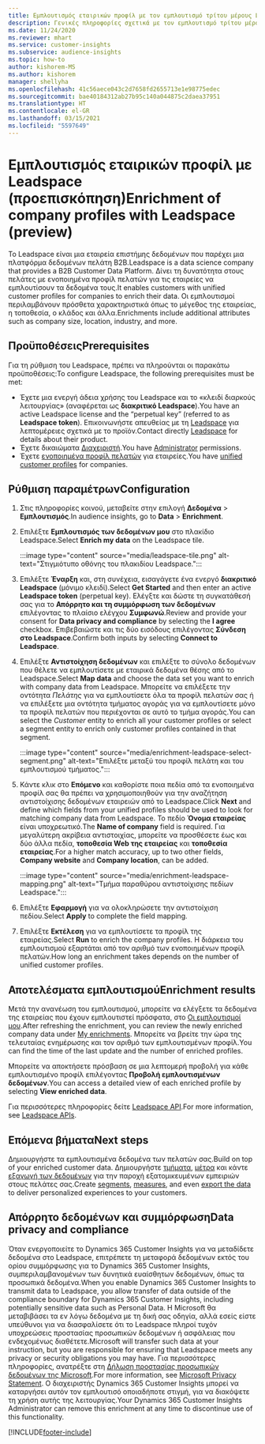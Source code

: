 ```yaml
---
title: Εμπλουτισμός εταιρικών προφίλ με τον εμπλουτισμό τρίτου μέρους Leadspace
description: Γενικές πληροφορίες σχετικά με τον εμπλουτισμό τρίτου μέρους Leadspace.
ms.date: 11/24/2020
ms.reviewer: mhart
ms.service: customer-insights
ms.subservice: audience-insights
ms.topic: how-to
author: kishorem-MS
ms.author: kishorem
manager: shellyha
ms.openlocfilehash: 41c56aece043c2d7658fd2655713e1e98775edec
ms.sourcegitcommit: bae40184312ab27b95c140a044875c2daea37951
ms.translationtype: HT
ms.contentlocale: el-GR
ms.lasthandoff: 03/15/2021
ms.locfileid: "5597649"
---
```

# <a name="enrichment-of-company-profiles-with-leadspace-preview"></a><span data-ttu-id="9413a-103">Εμπλουτισμός εταιρικών προφίλ με Leadspace (προεπισκόπηση)</span><span class="sxs-lookup"><span data-stu-id="9413a-103">Enrichment of company profiles with Leadspace (preview)</span></span>

<span data-ttu-id="9413a-104">Το Leadspace είναι μια εταιρεία επιστήμης δεδομένων που παρέχει μια πλατφόρμα δεδομένων πελάτη B2B.</span><span class="sxs-lookup"><span data-stu-id="9413a-104">Leadspace is a data science company that provides a B2B Customer Data Platform.</span></span> <span data-ttu-id="9413a-105">Δίνει τη δυνατότητα στους πελάτες με ενοποιημένα προφίλ πελατών για τις εταιρείες να εμπλουτίσουν τα δεδομένα τους.</span><span class="sxs-lookup"><span data-stu-id="9413a-105">It enables customers with unified customer profiles for companies to enrich their data.</span></span> <span data-ttu-id="9413a-106">Οι εμπλουτισμοί περιλαμβάνουν πρόσθετα χαρακτηριστικά όπως το μέγεθος της εταιρείας, η τοποθεσία, ο κλάδος και άλλα.</span><span class="sxs-lookup"><span data-stu-id="9413a-106">Enrichments include additional attributes such as company size, location, industry, and more.</span></span>

## <a name="prerequisites"></a><span data-ttu-id="9413a-107">Προϋποθέσεις</span><span class="sxs-lookup"><span data-stu-id="9413a-107">Prerequisites</span></span>

<span data-ttu-id="9413a-108">Για τη ρύθμιση του Leadspace, πρέπει να πληρούνται οι παρακάτω προϋποθέσεις:</span><span class="sxs-lookup"><span data-stu-id="9413a-108">To configure Leadspace, the following prerequisites must be met:</span></span>

- <span data-ttu-id="9413a-109">Έχετε μια ενεργή άδεια χρήσης του Leadspace και το «κλειδί διαρκούς λειτουργίας» (αναφέρεται ως **διακριτικό Leadspace**).</span><span class="sxs-lookup"><span data-stu-id="9413a-109">You have an active Leadspace license and the “perpetual key” (referred to as **Leadspace token**).</span></span> <span data-ttu-id="9413a-110">Επικοινωνήστε απευθείας με τη [Leadspace](https://www.leadspace.com/products/leadspace-on-demand/) για λεπτομέρειες σχετικά με το προϊόν.</span><span class="sxs-lookup"><span data-stu-id="9413a-110">Contact directly [Leadspace](https://www.leadspace.com/products/leadspace-on-demand/) for details about their product.</span></span>
- <span data-ttu-id="9413a-111">Έχετε δικαιώματα [Διαχειριστή](permissions.md#administrator).</span><span class="sxs-lookup"><span data-stu-id="9413a-111">You have [Administrator](permissions.md#administrator) permissions.</span></span>
- <span data-ttu-id="9413a-112">Έχετε [ενοποιημένα προφίλ πελατών](customer-profiles.md) για εταιρείες.</span><span class="sxs-lookup"><span data-stu-id="9413a-112">You have [unified customer profiles](customer-profiles.md) for companies.</span></span>

## <a name="configuration"></a><span data-ttu-id="9413a-113">Ρύθμιση παραμέτρων</span><span class="sxs-lookup"><span data-stu-id="9413a-113">Configuration</span></span>

1. <span data-ttu-id="9413a-114">Στις πληροφορίες κοινού, μεταβείτε στην επιλογή **Δεδομένα** > **Εμπλουτισμός**.</span><span class="sxs-lookup"><span data-stu-id="9413a-114">In audience insights, go to **Data** > **Enrichment**.</span></span>

1. <span data-ttu-id="9413a-115">Επιλέξτε **Εμπλουτισμός των δεδομένων μου** στο πλακίδιο Leadspace.</span><span class="sxs-lookup"><span data-stu-id="9413a-115">Select **Enrich my data** on the Leadspace tile.</span></span>

   :::image type="content" source="media/leadspace-tile.png" alt-text="Στιγμιότυπο οθόνης του πλακιδίου Leadspace.":::

1. <span data-ttu-id="9413a-117">Επιλέξτε **Έναρξη** και, στη συνέχεια, εισαγάγετε ένα ενεργό **διακριτικό Leadspace** (μόνιμο κλειδί).</span><span class="sxs-lookup"><span data-stu-id="9413a-117">Select **Get Started** and then enter an active **Leadspace token** (perpetual key).</span></span> <span data-ttu-id="9413a-118">Ελέγξτε και δώστε τη συγκατάθεσή σας για το **Απόρρητο και τη συμμόρφωση των δεδομένων** επιλέγοντας το πλαίσιο ελέγχου **Συμφωνώ**.</span><span class="sxs-lookup"><span data-stu-id="9413a-118">Review and provide your consent for **Data privacy and compliance** by selecting the **I agree** checkbox.</span></span> <span data-ttu-id="9413a-119">Επιβεβαιώστε και τις δύο εισόδους επιλέγοντας **Σύνδεση στο Leadspace**.</span><span class="sxs-lookup"><span data-stu-id="9413a-119">Confirm both inputs by selecting **Connect to Leadspace**.</span></span>

1. <span data-ttu-id="9413a-120">Επιλέξτε **Αντιστοίχηση δεδομένων** και επιλέξτε το σύνολο δεδομένων που θέλετε να εμπλουτίσετε με εταιρικά δεδομένα θέσης από το Leadspace.</span><span class="sxs-lookup"><span data-stu-id="9413a-120">Select **Map data** and choose the data set you want to enrich with company data from Leadspace.</span></span> <span data-ttu-id="9413a-121">Μπορείτε να επιλέξετε την οντότητα *Πελάτης* για να εμπλουτίσετε όλα τα προφίλ πελατών σας ή να επιλέξετε μια οντότητα τμήματος αγοράς για να εμπλουτίσετε μόνο τα προφίλ πελατών που περιέχονται σε αυτό το τμήμα αγοράς.</span><span class="sxs-lookup"><span data-stu-id="9413a-121">You can select the *Customer* entity to enrich all your customer profiles or select a segment entity to enrich only customer profiles contained in that segment.</span></span>

   :::image type="content" source="media/enrichment-leadspace-select-segment.png" alt-text="Επιλέξτε μεταξύ του προφίλ πελάτη και του εμπλουτισμού τμήματος.":::

1. <span data-ttu-id="9413a-123">Κάντε κλικ στο **Επόμενο** και καθορίστε ποια πεδία από τα ενοποιημένα προφίλ σας θα πρέπει να χρησιμοποιηθούν για την αναζήτηση αντιστοίχισης δεδομένων εταιρειών από το Leadspace.</span><span class="sxs-lookup"><span data-stu-id="9413a-123">Click **Next** and define which fields from your unified profiles should be used to look for matching company data from Leadspace.</span></span> <span data-ttu-id="9413a-124">Το πεδίο **Όνομα εταιρείας** είναι υποχρεωτικό.</span><span class="sxs-lookup"><span data-stu-id="9413a-124">The **Name of company** field is required.</span></span> <span data-ttu-id="9413a-125">Για μεγαλύτερη ακρίβεια αντιστοιχίας, μπορείτε να προσθέσετε έως και δύο άλλα πεδία, **τοποθεσία Web της εταιρείας** και **τοποθεσία εταιρείας**.</span><span class="sxs-lookup"><span data-stu-id="9413a-125">For a higher match accuracy, up to two other fields, **Company website** and **Company location**, can be added.</span></span>

   :::image type="content" source="media/enrichment-leadspace-mapping.png" alt-text="Τμήμα παραθύρου αντιστοίχισης πεδίων Leadspace.":::
   
1. <span data-ttu-id="9413a-127">Επιλέξτε **Εφαρμογή** για να ολοκληρώσετε την αντιστοίχιση πεδίου.</span><span class="sxs-lookup"><span data-stu-id="9413a-127">Select **Apply** to complete the field mapping.</span></span>

1. <span data-ttu-id="9413a-128">Επιλέξτε **Εκτέλεση** για να εμπλουτίσετε τα προφίλ της εταιρείας.</span><span class="sxs-lookup"><span data-stu-id="9413a-128">Select **Run** to enrich the company profiles.</span></span> <span data-ttu-id="9413a-129">Η διάρκεια του εμπλουτισμού εξαρτάται από τον αριθμό των ενοποιημένων προφίλ πελατών.</span><span class="sxs-lookup"><span data-stu-id="9413a-129">How long an enrichment takes depends on the number of unified customer profiles.</span></span>

## <a name="enrichment-results"></a><span data-ttu-id="9413a-130">Αποτελέσματα εμπλουτισμού</span><span class="sxs-lookup"><span data-stu-id="9413a-130">Enrichment results</span></span>

<span data-ttu-id="9413a-131">Μετά την ανανέωση του εμπλουτισμού, μπορείτε να ελέγξετε τα δεδομένα της εταιρείας που έχουν εμπλουτιστεί πρόσφατα, στο [Οι εμπλουτισμοί μου](enrichment-hub.md).</span><span class="sxs-lookup"><span data-stu-id="9413a-131">After refreshing the enrichment, you can review the newly enriched company data under [My enrichments](enrichment-hub.md).</span></span> <span data-ttu-id="9413a-132">Μπορείτε να βρείτε την ώρα της τελευταίας ενημέρωσης και τον αριθμό των εμπλουτισμένων προφίλ.</span><span class="sxs-lookup"><span data-stu-id="9413a-132">You can find the time of the last update and the number of enriched profiles.</span></span>

<span data-ttu-id="9413a-133">Μπορείτε να αποκτήσετε πρόσβαση σε μια λεπτομερή προβολή για κάθε εμπλουτισμένο προφίλ επιλέγοντας **Προβολή εμπλουτισμένων δεδομένων**.</span><span class="sxs-lookup"><span data-stu-id="9413a-133">You can access a detailed view of each enriched profile by selecting **View enriched data**.</span></span>

<span data-ttu-id="9413a-134">Για περισσότερες πληροφορίες δείτε [Leadspace API](https://support.leadspace.com/hc/en-us/sections/201997649-API).</span><span class="sxs-lookup"><span data-stu-id="9413a-134">For more information, see [Leadspace APIs](https://support.leadspace.com/hc/en-us/sections/201997649-API).</span></span>

## <a name="next-steps"></a><span data-ttu-id="9413a-135">Επόμενα βήματα</span><span class="sxs-lookup"><span data-stu-id="9413a-135">Next steps</span></span>

<span data-ttu-id="9413a-136">Δημιουργήστε τα εμπλουτισμένα δεδομένα των πελατών σας.</span><span class="sxs-lookup"><span data-stu-id="9413a-136">Build on top of your enriched customer data.</span></span> <span data-ttu-id="9413a-137">Δημιουργήστε [τμήματα](segments.md), [μέτρα](measures.md) και κάντε [εξαγωγή των δεδομένων](export-destinations.md) για την παροχή εξατομικευμένων εμπειριών στους πελάτες σας.</span><span class="sxs-lookup"><span data-stu-id="9413a-137">Create [segments](segments.md), [measures](measures.md), and even [export the data](export-destinations.md) to deliver personalized experiences to your customers.</span></span>

## <a name="data-privacy-and-compliance"></a><span data-ttu-id="9413a-138">Απόρρητο δεδομένων και συμμόρφωση</span><span class="sxs-lookup"><span data-stu-id="9413a-138">Data privacy and compliance</span></span>

<span data-ttu-id="9413a-139">Όταν ενεργοποιείτε το Dynamics 365 Customer Insights για να μεταδίδετε δεδομένα στο Leadspace, επιτρέπετε τη μεταφορά δεδομένων εκτός του ορίου συμμόρφωσης για το Dynamics 365 Customer Insights, συμπεριλαμβανομένων των δυνητικά ευαίσθητων δεδομένων, όπως τα προσωπικά δεδομένα.</span><span class="sxs-lookup"><span data-stu-id="9413a-139">When you enable Dynamics 365 Customer Insights to transmit data to Leadspace, you allow transfer of data outside of the compliance boundary for Dynamics 365 Customer Insights, including potentially sensitive data such as Personal Data.</span></span> <span data-ttu-id="9413a-140">Η Microsoft θα μεταβιβάσει τα εν λόγω δεδομένα με τη δική σας οδηγία, αλλά εσείς είστε υπεύθυνοι για να διασφαλίσετε ότι το Leadspace πληροί τυχόν υποχρεώσεις προστασίας προσωπικών δεδομένων ή ασφάλειας που ενδεχομένως διαθέτετε.</span><span class="sxs-lookup"><span data-stu-id="9413a-140">Microsoft will transfer such data at your instruction, but you are responsible for ensuring that Leadspace meets any privacy or security obligations you may have.</span></span> <span data-ttu-id="9413a-141">Για περισσότερες πληροφορίες, ανατρέξτε στη [Δήλωση προστασίας προσωπικών δεδομένων της Microsoft](https://go.microsoft.com/fwlink/?linkid=396732).</span><span class="sxs-lookup"><span data-stu-id="9413a-141">For more information, see [Microsoft Privacy Statement](https://go.microsoft.com/fwlink/?linkid=396732).</span></span>
<span data-ttu-id="9413a-142">Ο διαχειριστής Dynamics 365 Customer Insights μπορεί να καταργήσει αυτόν τον εμπλουτισό οποιαδήποτε στιγμή, για να διακόψετε τη χρήση αυτής της λειτουργίας.</span><span class="sxs-lookup"><span data-stu-id="9413a-142">Your Dynamics 365 Customer Insights Administrator can remove this enrichment at any time to discontinue use of this functionality.</span></span>


[!INCLUDE[footer-include](../includes/footer-banner.md)]